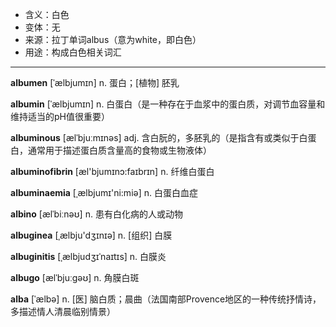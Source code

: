 - <span class="definition">含义：白色</span>
- <span class="definition">变体：无</span>
- <span class="definition">来源：拉丁单词albus（意为white，即白色）</span>
- <span class="definition">用途：构成白色相关词汇</span>

---

<span class="vocabulary">**albumen**</span> [ˈælbjumɪn] n. 蛋白；[植物] 胚乳

<span class="vocabulary">**albumin**</span> [ˈælbjumɪn] n. 白蛋白（是一种存在于血浆中的蛋白质，对调节血容量和维持适当的pH值很重要）

<span class="vocabulary">**albuminous**</span> [ælˈbjuːmɪnəs] adj. 含白朊的，多胚乳的（是指含有或类似于白蛋白，通常用于描述蛋白质含量高的食物或生物液体）

<span class="vocabulary">**albuminofibrin**</span> [æl'bjumɪnɔ:faɪbrɪn] n. 纤维白蛋白

<span class="vocabulary">**albuminaemia**</span> [ˌælbjumɪ'ni:miә] n. 白蛋白血症


<span class="vocabulary">**albino**</span> [ælˈbiːnəʊ] n. 患有白化病的人或动物

<span class="vocabulary">**albuginea**</span> [ˌælbju'dʒɪnɪə] n. [组织] 白膜  

<span class="vocabulary">**albuginitis**</span> [ˌælbjudʒɪˈnaɪtɪs] n. 白膜炎  

<span class="vocabulary">**albugo**</span> [ælˈbjuːɡəʊ] n. 角膜白斑  

<span class="vocabulary">**alba**</span> [ˈælbə] n. [医] 脑白质；晨曲（法国南部Provence地区的一种传统抒情诗，多描述情人清晨临别情景）


